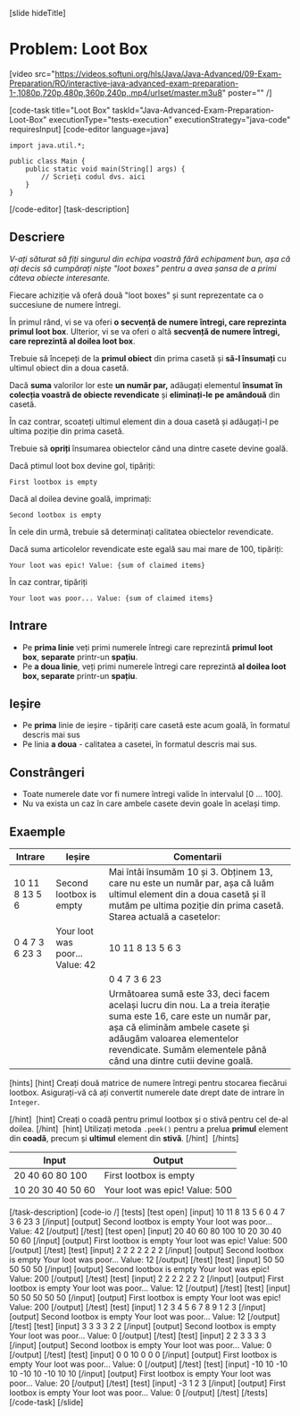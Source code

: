 [slide hideTitle]
# Problem: Loot Box
[video src="https://videos.softuni.org/hls/Java/Java-Advanced/09-Exam-Preparation/RO/interactive-java-advanced-exam-preparation-1-,1080p,720p,480p,360p,240p,.mp4/urlset/master.m3u8" poster="" /]

[code-task title="Loot Box" taskId="Java-Advanced-Exam-Preparation-Loot-Box" executionType="tests-execution" executionStrategy="java-code" requiresInput]
[code-editor language=java]
```
import java.util.*;

public class Main {
    public static void main(String[] args) {
        // Scrieți codul dvs. aici
    }
}
```
[/code-editor]
[task-description]
## Descriere
_V-ați săturat să fiți singurul din echipa voastră fără echipament bun, așa că ați decis să cumpărați niște "loot boxes" pentru a avea șansa de a primi câteva obiecte interesante._


Fiecare achiziție vă oferă două "loot boxes" și sunt reprezentate ca o succesiune de numere întregi.

În primul rând, vi se va oferi **o secvență de numere întregi, care reprezinta primul loot box**. Ulterior, vi se va oferi o altă **secvență de numere întregi, care reprezintă al doilea loot box**.

Trebuie să începeți de la **primul obiect** din prima casetă și **să-l însumați** cu ultimul obiect din a doua casetă.

Dacă **suma** valorilor lor este **un număr par,** adăugați elementul **însumat** **în colecția voastră de obiecte revendicate** și **eliminați-le** **pe amândouă** din casetă.

În caz contrar, scoateți ultimul element din a doua casetă și adăugați-l pe ultima poziție din prima casetă.

Trebuie să **opriți** însumarea obiectelor când una dintre casete devine goală.

Dacă ptimul loot box devine gol, tipăriți:

`First lootbox is empty`

Dacă al doilea devine goală, imprimați:

`Second lootbox is empty`

În cele din urmă, trebuie să determinați calitatea obiectelor revendicate.

Dacă suma articolelor revendicate este egală sau mai mare de 100, tipăriți:

`Your loot was epic! Value: {sum of claimed items}`

În caz contrar, tipăriți

`Your loot was poor... Value: {sum of claimed items}`

## Intrare

- Pe **prima linie** veți primi numerele întregi care reprezintă **primul loot box**, **separate** printr-un **spațiu**.
- Pe **a doua linie**, veți primi numerele întregi care reprezintă **al doilea loot box, separate** printr-un **spațiu**.

## Ieșire

- Pe **prima** linie de ieșire - tipăriți care casetă este acum goală, în formatul descris mai sus
- Pe linia **a doua** - calitatea a casetei, în formatul descris mai sus.

## Constrângeri

- Toate numerele date vor fi numere întregi valide în intervalul [0 ... 100].
- Nu va exista un caz în care ambele casete devin goale în același timp.


## Exaemple
| **Intrare** | **Ieșire** | **Comentarii** |
| --- | --- | --- |
| 10 11 8 13 5 6 | Second lootbox is empty | Mai întâi însumăm 10 și 3. Obținem 13, care nu este un număr par, așa că luăm ultimul element din a doua casetă și îl mutăm pe ultima poziție din prima casetă. Starea actuală a casetelor:  |
| 0 4 7 3 6 23 3 | Your loot was poor... Value: 42 | 10 11 8 13 5 6 3 |
|  |  | 0 4 7 3 6 23 |
|  |  | Următoarea sumă este 33, deci facem același lucru din nou. La a treia iterație suma este 16, care este un număr par, așa că eliminăm ambele casete și adăugăm valoarea elementelor revendicate. Sumăm elementele până când una dintre cutii devine goală. |

[hints]
[hint]
Creați două matrice de numere întregi pentru stocarea fiecărui lootbox.
Asigurați-vă că ați convertit numerele date drept date de intrare în `Integer`.

[/hint] 
[hint]
Creați o coadă pentru primul lootbox și o stivă pentru cel de-al doilea. 
[/hint] 
[hint]
Utilizați metoda `.peek()` pentru a prelua **primul** element din **coadă**, precum și **ultimul** element din **stivă**.
[/hint] 
[/hints] 

| **Input** | **Output** |
| --- | --- |
| 20 40 60 80 100 | First lootbox is empty |
| 10 20 30 40 50 60 | Your loot was epic! Value: 500 |

[/task-description]
[code-io /]
[tests]
[test open]
[input]
10 11 8 13 5 6
0 4 7 3 6 23 3
[/input]
[output]
Second lootbox is empty
Your loot was poor... Value: 42
[/output]
[/test]
[test open]
[input]
20 40 60 80 100
10 20 30 40 50 60
[/input]
[output]
First lootbox is empty
Your loot was epic! Value: 500
[/output]
[/test]
[test]
[input]
2 2 2 2
2 2 2
[/input]
[output]
Second lootbox is empty
Your loot was poor... Value: 12
[/output]
[/test]
[test]
[input]
50 50 50
50 50
[/input]
[output]
Second lootbox is empty
Your loot was epic! Value: 200
[/output]
[/test]
[test]
[input]
2 2 2
2 2 2 2
[/input]
[output]
First lootbox is empty
Your loot was poor... Value: 12
[/output]
[/test]
[test]
[input]
50 50
50 50 50
[/input]
[output]
First lootbox is empty
Your loot was epic! Value: 200
[/output]
[/test]
[test]
[input]
1 2 3 4 5 6 7 8 9
1 2 3
[/input]
[output]
Second lootbox is empty
Your loot was poor... Value: 12
[/output]
[/test]
[test]
[input]
3 3 3 3
2 2
[/input]
[output]
Second lootbox is empty
Your loot was poor... Value: 0
[/output]
[/test]
[test]
[input]
2 2
3 3 3 3
[/input]
[output]
Second lootbox is empty
Your loot was poor... Value: 0
[/output]
[/test]
[test]
[input]
0 0
10 0 0 0
[/input]
[output]
First lootbox is empty
Your loot was poor... Value: 0
[/output]
[/test]
[test]
[input]
-10 10 -10 10
-10 10 -10 10 10
[/input]
[output]
First lootbox is empty
Your loot was poor... Value: 20
[/output]
[/test]
[test]
[input]
-3
1 2 3
[/input]
[output]
First lootbox is empty
Your loot was poor... Value: 0
[/output]
[/test]
[/tests]
[/code-task]
[/slide]
